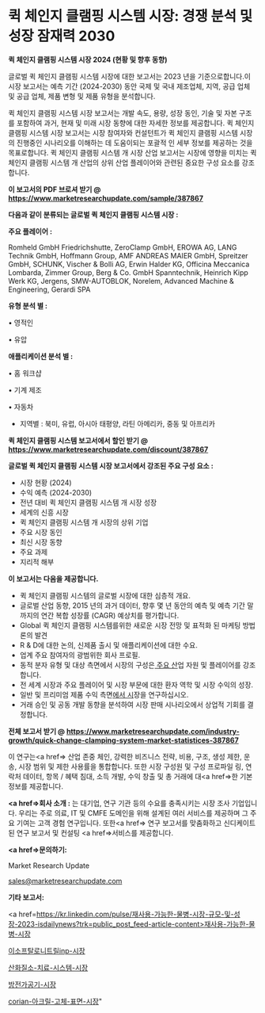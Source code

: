 # 퀵 체인지 클램핑 시스템 시장: 경쟁 분석 및 성장 잠재력 2030

<strong>퀵 체인지 클램핑 시스템 시장 2024 (현황 및 향후 동향)</strong>

글로벌 퀵 체인지 클램핑 시스템 시장에 대한 보고서는 2023 년을 기준으로합니다.이 시장 보고서는 예측 기간 (2024-2030) 동안 국제 및 국내 제조업체, 지역, 공급 업체 및 공급 업체, 제품 변형 및 제품 유형을 분석합니다.

퀵 체인지 클램핑 시스템 시장 보고서는 개발 속도, 용량, 성장 동인, 기술 및 자본 구조를 포함하여 과거, 현재 및 미래 시장 동향에 대한 자세한 정보를 제공합니다. 퀵 체인지 클램핑 시스템 시장 보고서는 시장 참여자와 컨설턴트가 퀵 체인지 클램핑 시스템 시장의 진행중인 시나리오를 이해하는 데 도움이되는 포괄적 인 세부 정보를 제공하는 것을 목표로합니다. 퀵 체인지 클램핑 시스템 개 시장 산업 보고서는 시장에 영향을 미치는 퀵 체인지 클램핑 시스템 개 산업의 상위 산업 플레이어와 관련된 중요한 구성 요소를 강조합니다.



<strong>이 보고서의 PDF 브로셔 받기 @ <a href=https://www.marketresearchupdate.com/sample/387867>https://www.marketresearchupdate.com/sample/387867</a></strong>



<strong>다음과 같이 분류되는 글로벌 퀵 체인지 클램핑 시스템 시장 :</strong>



<strong>주요 플레이어 :</strong>

Romheld GmbH Friedrichshutte, ZeroClamp GmbH, EROWA AG, LANG Technik GmbH, Hoffmann Group, AMF ANDREAS MAIER GmbH, Spreitzer GmbH, SCHUNK, Vischer & Bolli AG, Erwin Halder KG, Officina Meccanica Lombarda, Zimmer Group, Berg & Co. GmbH Spanntechnik, Heinrich Kipp Werk KG, Jergens, SMW-AUTOBLOK, Norelem, Advanced Machine & Engineering, Gerardi SPA



<strong>유형 분석 별 :</strong>

• 영적인

• 유압



<strong>애플리케이션 분석 별 :</strong>

• 홈 워크샵

• 기계 제조

• 자동차

<ul>
  <li>지역별 : 북미, 유럽, 아시아 태평양, 라틴 아메리카, 중동 및 아프리카</li>
</ul>


<strong>퀵 체인지 클램핑 시스템 보고서에서 할인 받기 @ <a href=https://www.marketresearchupdate.com/discount/387867>https://www.marketresearchupdate.com/discount/387867</a></strong>



<strong>글로벌 퀵 체인지 클램핑 시스템 시장 보고서에서 강조된 주요 구성 요소 :</strong>
<ul>
  <li>시장 현황 (2024)</li>
  <li>수익 예측 (2024-2030)</li>
  <li>전년 대비 퀵 체인지 클램핑 시스템 개 시장 성장</li>
  <li>세계의 신흥 시장</li>
  <li>퀵 체인지 클램핑 시스템 개 시장의 상위 기업</li>
  <li>주요 시장 동인</li>
  <li>최신 시장 동향</li>
  <li>주요 과제</li>
  <li>지리적 해부</li>
</ul>


<strong>이 보고서는 다음을 제공합니다.</strong>
<ul>
  <li>퀵 체인지 클램핑 시스템의 글로벌 시장에 대한 심층적 개요.</li>
  <li>글로벌 산업 동향, 2015 년의 과거 데이터, 향후 몇 년 동안의 예측 및 예측 기간 말까지의 연간 복합 성장률 (CAGR) 예상치를 평가합니다.</li>
  <li>Global 퀵 체인지 클램핑 시스템를위한 새로운 시장 전망 및 표적화 된 마케팅 방법론의 발견</li>
  <li>R &amp; D에 대한 논의, 신제품 출시 및 애플리케이션에 대한 수요.</li>
  <li>업계 주요 참여자의 광범위한 회사 프로필.</li>
  <li>동적 분자 유형 및 대상 측면에서 시장의 구성은<a href=> 주요 산</a>업 자원 및 플레이어를 강조합니다.</li>
  <li>전 세계 시장과 주요 플레이어 및 시장 부문에 대한 환자 역학 및 시장 수익의 성장.</li>
  <li>일반 및 프리미엄 제품 수익 측면<a href=>에서 시</a>장을 연구하십시오.</li>
  <li>거래 승인 및 공동 개발 동향을 분석하여 시장 판매 시나리오에서 상업적 기회를 결정합니다.</li>
</ul>



<strong>전체 보고서 받기 @ <a href=https://www.marketresearchupdate.com/industry-growth/quick-change-clamping-system-market-statistices-387867>https://www.marketresearchupdate.com/industry-growth/quick-change-clamping-system-market-statistices-387867</a></strong>

이 연구는<a href=> 산업 존중</a> 체인, 강력한 비즈니스 전략, 비용, 구조, 생성 제한, 운송, 시장 범위 및 제한 사용률을 통합합니다. 또한 시장 구성원 및 구성 프로파일 링, 연락처 데이터, 항목 / 혜택 침대, 소득 개발, 수익 창출 및 총 거래에 대<a href=>한 기본 </a>정보를 제공합니다.



<strong><a href=>회사 소</a>개 :</strong>
는 대기업, 연구 기관 등의 수요를 충족시키는 시장 조사 기업입니다. 우리는 주로 의료, IT 및 CMFE 도메인을 위해 설계된 여러 서비스를 제공하며 그 주요 기여는 고객 경험 연구입니다. 또한<a href=> 연구 보</a>고서를 맞춤화하고 신디케이트 된 연구 보고서 및 컨설팅 <a href=>서비스</a>를 제공합니다.



<strong><a href=>문의하기:</a></strong>

Market Research Update

sales@marketresearchupdate.com



<strong>기타 보고서:</strong>

<a href=https://kr.linkedin.com/pulse/재사용-가능한-물병-시장-규모-및-성장-2023-isdailynews?trk=public_post_feed-article-content>재사용-가능한-물병-시장</a>

<a href=https://www.linkedin.com/pulse/이소프탈로니트릴inp-시장-세분화-연구-및-목표-고객2029년/>이소프탈로니트릴inp-시장</a>

<a href=https://www.linkedin.com/pulse/산화질소-치료-시스템-시장-세분화-연구-및-목표-고객2029년-analytics-alchemy-360-analysis-2gaaf/>산화질소-치료-시스템-시장</a>

<a href=https://www.linkedin.com/pulse/방전가공기-시장-경쟁-분석-및-성장-잠재력-2029-survey-savvy-insights-360-analysis-cgwpf/>방전가공기-시장</a>

<a href=https://www.linkedin.com/pulse/corian-아크릴-고체-표면-시장-세분화-연구-및-목표-고객2030년-vbgqf/>corian-아크릴-고체-표면-시장</a>"

